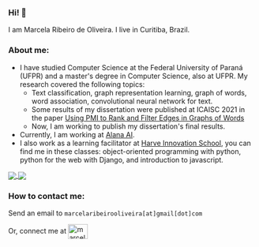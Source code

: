 ### Hi! 👋

I am Marcela Ribeiro de Oliveira. I live in Curitiba, Brazil.

### About me:

 - I have studied Computer Science at the Federal University of Paraná (UFPR) and a master's degree in Computer Science, also at UFPR. My research covered the following topics:
   - Text classification, graph representation learning,  graph of words, word association, convolutional neural network for text.
   - Some results of my dissertation were published at ICAISC 2021 in the paper [Using PMI to Rank and Filter Edges in Graphs of Words](https://link.springer.com/chapter/10.1007/978-3-030-87897-9_9)
   - Now, I am working to publish my dissertation's final results.
 - Currently, I am working at [Alana AI](https://alana.ai/).
 - I also work as a learning facilitator at [Harve Innovation School](https://harve.com.br/), you can find me in these classes: object-oriented programming with python, python for the web with Django, and introduction to javascript.



<a href="https://github.com/mro15">
  <img align="center" src="https://github-readme-stats.vercel.app/api?username=mro15&show_icons=true&theme=tokyonight&count_private=true" />
</a>
<a href="https://github.com/mro15?tab=repositories">
  <img align="center" src="https://github-readme-stats.vercel.app/api/top-langs/?username=mro15&show_icons=true&theme=tokyonight&layout=compact&count_private=true" />
</a>

### How to contact me:


Send an email to `marcelaribeirooliveira[at]gmail[dot]com`
<p align="left">Or, connect me at
<a href="https://www.linkedin.com/in/marcelaribeirodeoliveira/" target="blank"><img align="center" src="https://cdn.jsdelivr.net/npm/simple-icons@3.0.1/icons/linkedin.svg" alt="marcelaribeirodeoliveira" height="30" width="40" /></a>
</p>
